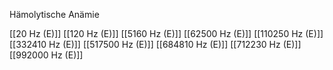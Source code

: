 Hämolytische Anämie

[[20 Hz (E)]]
[[120 Hz (E)]]
[[5160 Hz (E)]]
[[62500 Hz (E)]]
[[110250 Hz (E)]]
[[332410 Hz (E)]]
[[517500 Hz (E)]]
[[684810 Hz (E)]]
[[712230 Hz (E)]]
[[992000 Hz (E)]]